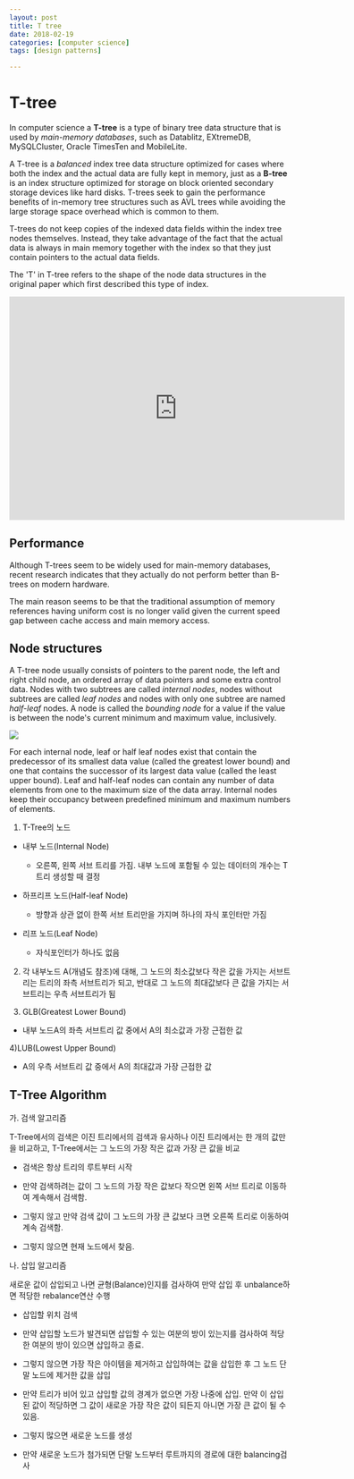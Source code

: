 ```yaml
---
layout: post
title: T tree
date: 2018-02-19
categories: [computer science]
tags: [design patterns]

---
```



# T-tree

In computer science a
**T-tree** is a type of binary tree
data structure that is used by
*main-memory
databases*,
such as Datablitz,
EXtremeDB, MySQLCluster, Oracle
TimesTen and MobileLite.

A T-tree is a
*balanced*
index tree data structure optimized for cases where both the index and
the actual data are fully kept in memory, just as a
**B-tree** is an index structure optimized for
storage on block oriented secondary storage devices like hard disks.
T-trees seek to gain the performance benefits of in-memory tree
structures such as AVL
trees while avoiding the
large storage space overhead which is common to them.

T-trees do not keep copies of the indexed data fields within the index
tree nodes themselves. Instead, they take advantage of the fact that the
actual data is always in main memory together with the index so that
they just contain pointers to the actual data fields.

The 'T' in T-tree refers to the shape of the node data structures in the
original paper which first described this type of
index.

<iframe width="600" height="400" src="https://www.youtube.com/embed/pCoox0XbU8Y" frameborder="0" allow="autoplay; encrypted-media" allowfullscreen></iframe>


## Performance

Although T-trees seem to be widely used for main-memory databases, recent research indicates that they actually do not perform better than B-trees on modern hardware.

The main reason seems to be that the traditional assumption of memory references having uniform cost is no longer valid given the current speed gap between cache access and main memory access.


## Node structures

A T-tree node usually consists of pointers to the parent node, the left
and right child node, an ordered array of data pointers and some extra
control data. Nodes with two
subtrees are called *internal
nodes*, nodes without subtrees
are called *leaf nodes* and nodes with only one
subtree are named *half-leaf*
nodes. A node is called the *bounding node* for a value if the value is
between the node's current minimum and maximum value, inclusively.

![](http://sungsoo.github.io/images/t-tree.png)

For each internal node, leaf or half leaf nodes exist that contain the predecessor of its smallest data value (called the greatest lower bound) and one that contains the successor of its largest data value (called the least upper bound). Leaf and half-leaf nodes can contain any number of data elements from one to the maximum size of the data array. Internal nodes keep their occupancy between predefined minimum and maximum numbers of elements.

1) T-Tree의 노드

- 내부 노드(Internal Node)

   * 오른쪽, 왼쪽 서브 트리를 가짐. 내부 노드에 포함될 수 있는 데이터의 개수는 T트리 생성할 때 결정

- 하프리프 노드(Half-leaf Node)

   * 방향과 상관 없이 한쪽 서브 트리만을 가지며 하나의 자식 포인터만 가짐

- 리프 노드(Leaf Node)

   * 자식포인터가 하나도 없음
     
2) 각 내부노드 A(개념도 참조)에 대해, 그 노드의 최소값보다 작은 값을 가지는 서브트리는 트리의 좌측 서브트리가 되고, 반대로 그 노드의 최대값보다 큰 값을 가지는 서브트리는 우측 서브트리가 됨
   
3) GLB(Greatest Lower Bound)

- 내부 노드A의 좌측 서브트리 값 중에서 A의 최소값과 가장 근접한 값

4)LUB(Lowest Upper Bound)

- A의 우측 서브트리 값 중에서 A의 최대값과 가장 근접한 값

## T-Tree Algorithm

가. 검색 알고리즘

T-Tree에서의 검색은 이진 트리에서의 검색과 유사하나 이진 트리에서는 한 개의 값만을 비교하고, T-Tree에서는 그 노드의 가장 작은 값과 가장 큰 값을 비교

- 검색은 항상 트리의 루트부터 시작

- 만약 검색하려는 값이 그 노드의 가장 작은 값보다 작으면 왼쪽 서브 트리로 이동하여 계속해서 검색함.

- 그렇지 않고 만약 검색 값이 그 노드의 가장 큰 값보다 크면 오른쪽 트리로 이동하여 계속 검색함.

- 그렇지 않으면 현재 노드에서 찾음.

 

나. 삽입 알고리즘

새로운 값이 삽입되고 나면 균형(Balance)인지를 검사하여 만약 삽입 후 unbalance하면 적당한 rebalance연산 수행

- 삽입할 위치 검색

- 만약 삽입할 노드가 발견되면 삽입할 수 있는 여분의 방이 있는지를 검사하여 적당한 여분의 방이 있으면 삽입하고 종료.

- 그렇지 않으면 가장 작은 아이템을 제거하고 삽입하여는 값을 삽입한 후 그 노드 단말 노드에 제거한 값을 삽입

- 만약 트리가 비어 있고 삽입할 값의 경계가 없으면 가장 나중에 삽입.  만약 이 삽입된 값이 적당하면 그 값이 새로운 가장 작은 값이 되든지 아니면 가장 큰 값이 될 수 있음.

- 그렇지 많으면 새로운 노드를 생성

- 만약 새로운 노드가 첨가되면 단말 노드부터 루트까지의 경로에 대한 balancing검사